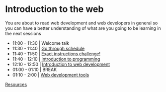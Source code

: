 # Introduction to the web
You are about to read web development and web developers in general so you can have a better understanding of what are you going to be learning in the next sessions

- 11:00 - 11:30 | Welcome talk
- 11:30 - 11:40 | [Go through schedule](./schedule.md)
- 11:40 - 11:50 | [Exact instructions challenge!](https://www.youtube.com/watch?v=Ct-lOOUqmyY)
- 11:40 - 12:10 | [Introduction to programming](./programming.md)
- 12:10 - 12:50 | [Introduction to web development](./intro-to-web.md)
- 01:00 - 01:10 | BREAK
- 01:10 - 2:00  | [Web development tools](./webdev-tools.md)

 [Resources](./resources.md)


